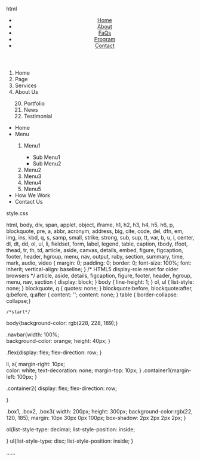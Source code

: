html

<!DOCTYPE html>
<html lang="en">
<head>
  <meta charset="UTF-8">
  <meta http-equiv="X-UA-Compatible" content="IE=edge">
  <meta name="viewport" content="width=device-width, initial-scale=1.0">
  <title>list item</title>
  <link rel="stylesheet" href="style.css">
</head>
<body>
<header class="navbar">
  <div class="container1 flex">           
    <nav>
      <ul class="flex nav-menu">
        <li><a href="#">Home</a></li>
        <li><a href="#">About</a></li>
<li><a href="#">FaQs</a></li>
<li><a href="#">Program</a></li>
<li><a href="#">Contact</a></li>
</ul>
  </nav>
</div>
</header>
<div class="container2">
  <div class="box1">
<ol>
  <li>Home</li>
  <li>Page</li>
  <li>Services</li>
  <li>About Us</li>
  <ol start="20">
  <li>Portfolio</li>
  <li>News</li>
  <li>Testimonial</li></ol>
</ol>
  </div>
  <div class="box2">
<ul>
<li>Home</li>
<li>Menu</li>
<ol>
  
  <li>Menu1</li>
<ul><li>Sub Menu1</li>
<li>Sub Menu2</li>
</ul>
<li>Menu2</li>
<Li>Menu3</Li>
<li>Menu4</li>
<li>Menu5</li>
</ol>
<li>How We Work</li>
<li>Contact Us </li>
</ul>
  </div>



</body>
</html>
    
  style.css
 
html, body, div, span, applet, object, iframe,
h1, h2, h3, h4, h5, h6, p, blockquote, pre,
a, abbr, acronym, address, big, cite, code,
del, dfn, em, img, ins, kbd, q, s, samp,
small, strike, strong, sub, sup, tt, var,
b, u, i, center,
dl, dt, dd, ol, ul, li,
fieldset, form, label, legend,
table, caption, tbody, tfoot, thead, tr, th, td,
article, aside, canvas, details, embed, 
figure, figcaption, footer, header, hgroup, 
menu, nav, output, ruby, section, summary,
time, mark, audio, video {
	margin: 0;
	padding: 0;
	border: 0;
	font-size: 100%;
	font: inherit;
	vertical-align: baseline;
}
/* HTML5 display-role reset for older browsers */
article, aside, details, figcaption, figure, 
footer, header, hgroup, menu, nav, section {
	display: block;
}
body {
	line-height: 1;
}
ol, ul {
	list-style: none;
}
blockquote, q {
	quotes: none;
}
blockquote:before, blockquote:after,
q:before, q:after {
	content: '';
	content: none;
}
table {
	border-collapse: collapse;}



	/*start*/
body{background-color: rgb(228, 228, 189);}


.navbar{width: 100%;   
background-color: orange;
height: 40px;
}


.flex{display: flex;
	flex-direction: row;
}

li, a{ margin-right: 10px;  
color: white;
text-decoration: none;
margin-top: 10px;
}
.container1{margin-left: 100px;
}


.container2{ display: flex;
	flex-direction: row;
	

}


.box1, .box2, .box3{
	width: 200px;
	height: 300px;
	background-color:rgb(22, 120, 185);
margin: 10px 30px 0px 100px;
box-shadow: 2px 2px 2px 2px;
}

ol{list-style-type: decimal;
list-style-position: inside;

}
ul{list-style-type: disc;
list-style-position: inside;
}

 ......
  
  
  
  
  
  
  

